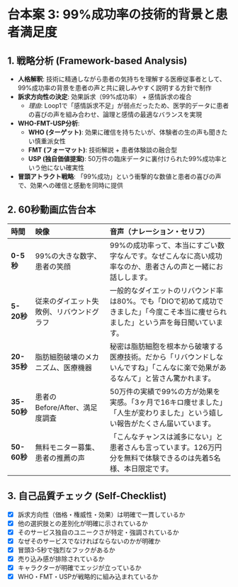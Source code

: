 # 台本案 3: 99%成功率の技術的背景と患者満足度

## 1. 戦略分析 (Framework-based Analysis)

* **人格解釈**: 技術に精通しながら患者の気持ちを理解する医療従事者として、99%成功率の背景を患者の声と共に親しみやすく説明する方針で制作
* **訴求方向性の決定**: 効果訴求（99%成功率） + 感情訴求の複合
    * *理由*: Loop1で「感情訴求不足」が弱点だったため、医学的データに患者の喜びの声を組み合わせ、論理と感情の最適なバランスを実現
* **WHO-FMT-USP分析**:
    * **WHO (ターゲット)**: 効果に確信を持ちたいが、体験者の生の声も聞きたい慎重派女性
    * **FMT (フォーマット)**: 技術解説 + 患者体験談の融合型
    * **USP (独自価値提案)**: 50万件の臨床データに裏付けられた99%成功率という他にない確実性
* **冒頭アトラクト戦略**: 「99%成功」という衝撃的な数値と患者の喜びの声で、効果への確信と感動を同時に提供

## 2. 60秒動画広告台本

| 時間      | 映像                               | 音声（ナレーション・セリフ）                               | 
| :-------- | :--------------------------------- | :--------------------------------------------------------- |
| **0-5秒** | 99%の大きな数字、患者の笑顔 | 99%の成功率って、本当にすごい数字なんです。なぜこんなに高い成功率なのか、患者さんの声と一緒にお話しします。 |
| **5-20秒**| 従来のダイエット失敗例、リバウンドグラフ | 一般的なダイエットのリバウンド率は80%。でも「DIOで初めて成功できました」「今度こそ本当に痩せられました」という声を毎日聞いています。 |
| **20-35秒**| 脂肪細胞破壊のメカニズム、医療機器 | 秘密は脂肪細胞を根本から破壊する医療技術。だから「リバウンドしないんですね」「こんなに楽で効果があるなんて」と皆さん驚かれます。 |
| **35-50秒**| 患者のBefore/After、満足度調査 | 50万件の実績で99%の方が効果を実感。「3ヶ月で16キロ痩せました」「人生が変わりました」という嬉しい報告がたくさん届いています。 |
| **50-60秒**| 無料モニター募集、患者の推薦の声 | 「こんなチャンスは滅多にない」と患者さんも言っています。126万円分を無料で体験できるのは先着5名様、本日限定です。 |

## 3. 自己品質チェック (Self-Checklist)

- [x] 訴求方向性（価格・権威性・効果）は明確で一貫しているか
- [x] 他の選択肢との差別化が明確に示されているか
- [x] そのサービス独自のユニークさが特定・強調されているか
- [x] なぜそのサービスでなければならないのかが明確か
- [x] 冒頭3-5秒で強烈なフックがあるか
- [x] 売り込み感が排除されているか
- [x] キャラクターが明確でエッジが立っているか
- [x] WHO・FMT・USPが戦略的に組み込まれているか